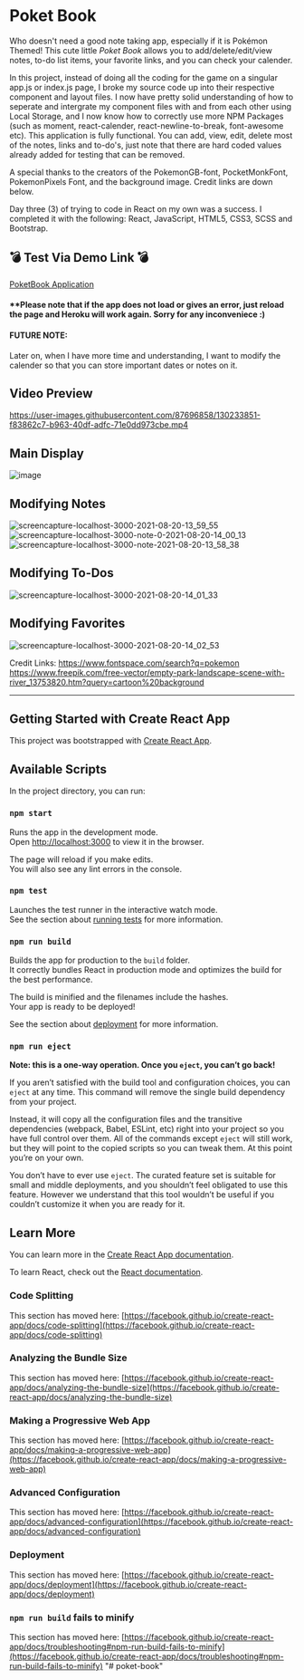 
# Poket Book
Who doesn't need a good note taking app, especially if it is Pokémon Themed! This cute little _Poket Book_ allows you to add/delete/edit/view notes, to-do list items, your favorite links, and you can check your calender. 

In this project, instead of doing all the coding for the game on a singular app.js or index.js page, I broke my source code up into their respective component and layout files. I now have pretty solid understanding of how to seperate and intergrate my component files with and from each other using Local Storage, and I now know how to correctly use more NPM Packages (such as moment, react-calender, react-newline-to-break, font-awesome etc). This application is fully functional. You can add, view, edit, delete most of the notes, links and to-do's, just note that there are hard coded values already added for testing that can be removed. 

A special thanks to the creators of the PokemonGB-font, PocketMonkFont, PokemonPixels Font, and the background image. Credit links are down below.

Day three (3) of trying to code in React on my own was a success. I completed it with the following: React, JavaScript, HTML5, CSS3, SCSS and Bootstrap.

## 💣 Test Via Demo Link  💣 ## 
[PoketBook Application](poketbook.herokuapp.com/)
#### **Please note that if the app does not load or gives an error, just reload the page and Heroku will work again. Sorry for any inconveniece :) ####

#### FUTURE NOTE: 
Later on, when I have more time and understanding, I want to modify the calender so that you can store important dates or notes on it.

## Video Preview
https://user-images.githubusercontent.com/87696858/130233851-f83862c7-b963-40df-adfc-71e0dd973cbe.mp4

## Main Display
![image](https://user-images.githubusercontent.com/87696858/130233617-d872fde9-78b8-40e3-b84b-5e743a34bdf3.png)

## Modifying Notes
![screencapture-localhost-3000-2021-08-20-13_59_55](https://user-images.githubusercontent.com/87696858/130233662-ca7c69f5-37af-4fe9-aea3-ab6c4a632091.png)
![screencapture-localhost-3000-note-0-2021-08-20-14_00_13](https://user-images.githubusercontent.com/87696858/130234145-33df6efb-180c-4ef1-a105-5ea2ea4c3b40.png)
![screencapture-localhost-3000-note-2021-08-20-13_58_38](https://user-images.githubusercontent.com/87696858/130233806-2e094c01-d110-4a16-b4d6-b3b67b83e239.png)

## Modifying To-Dos
![screencapture-localhost-3000-2021-08-20-14_01_33](https://user-images.githubusercontent.com/87696858/130233691-150e4490-6406-46a5-b057-6fa7ee33c27b.png)

## Modifying Favorites
![screencapture-localhost-3000-2021-08-20-14_02_53](https://user-images.githubusercontent.com/87696858/130233740-73b33df8-e863-494c-a6ed-f661a6978c2a.png)

Credit Links:
https://www.fontspace.com/search?q=pokemon
https://www.freepik.com/free-vector/empty-park-landscape-scene-with-river_13753820.htm?query=cartoon%20background
__________________________________________________________________________________________________________________________________________________________________________________
## Getting Started with Create React App

This project was bootstrapped with [Create React App](https://github.com/facebook/create-react-app).

## Available Scripts

In the project directory, you can run:

### `npm start`

Runs the app in the development mode.\
Open [http://localhost:3000](http://localhost:3000) to view it in the browser.

The page will reload if you make edits.\
You will also see any lint errors in the console.

### `npm test`

Launches the test runner in the interactive watch mode.\
See the section about [running tests](https://facebook.github.io/create-react-app/docs/running-tests) for more information.

### `npm run build`

Builds the app for production to the `build` folder.\
It correctly bundles React in production mode and optimizes the build for the best performance.

The build is minified and the filenames include the hashes.\
Your app is ready to be deployed!

See the section about [deployment](https://facebook.github.io/create-react-app/docs/deployment) for more information.

### `npm run eject`

**Note: this is a one-way operation. Once you `eject`, you can’t go back!**

If you aren’t satisfied with the build tool and configuration choices, you can `eject` at any time. This command will remove the single build dependency from your project.

Instead, it will copy all the configuration files and the transitive dependencies (webpack, Babel, ESLint, etc) right into your project so you have full control over them. All of the commands except `eject` will still work, but they will point to the copied scripts so you can tweak them. At this point you’re on your own.

You don’t have to ever use `eject`. The curated feature set is suitable for small and middle deployments, and you shouldn’t feel obligated to use this feature. However we understand that this tool wouldn’t be useful if you couldn’t customize it when you are ready for it.

## Learn More

You can learn more in the [Create React App documentation](https://facebook.github.io/create-react-app/docs/getting-started).

To learn React, check out the [React documentation](https://reactjs.org/).

### Code Splitting

This section has moved here: [https://facebook.github.io/create-react-app/docs/code-splitting](https://facebook.github.io/create-react-app/docs/code-splitting)

### Analyzing the Bundle Size

This section has moved here: [https://facebook.github.io/create-react-app/docs/analyzing-the-bundle-size](https://facebook.github.io/create-react-app/docs/analyzing-the-bundle-size)

### Making a Progressive Web App

This section has moved here: [https://facebook.github.io/create-react-app/docs/making-a-progressive-web-app](https://facebook.github.io/create-react-app/docs/making-a-progressive-web-app)

### Advanced Configuration

This section has moved here: [https://facebook.github.io/create-react-app/docs/advanced-configuration](https://facebook.github.io/create-react-app/docs/advanced-configuration)

### Deployment

This section has moved here: [https://facebook.github.io/create-react-app/docs/deployment](https://facebook.github.io/create-react-app/docs/deployment)

### `npm run build` fails to minify

This section has moved here: [https://facebook.github.io/create-react-app/docs/troubleshooting#npm-run-build-fails-to-minify](https://facebook.github.io/create-react-app/docs/troubleshooting#npm-run-build-fails-to-minify)
"# poket-book" 
